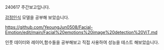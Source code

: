 240617 주간보고입니다.


[감정인식](https://huggingface.co/dima806/facial_emotions_image_detection) 모델을 공부해 보았습니다.



https://github.com/YeoungJun0508/Facial-Emotion/edit/main/Facial%20emotions%20image%20detection%20ViT.md

인풋 데이터와 레이어,함수들을 공부해보고 직접 사용하여 성능을 테스트 해보았습니다.
